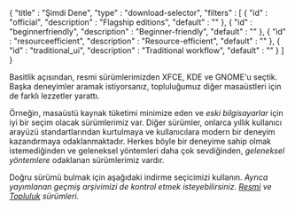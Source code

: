 {
  "title" : "Şimdi Dene",
  "type" : "download-selector",
  "filters" : [
  { "id" : "official", "description" : "Flagship editions", "default" : "" },
  { "id" : "beginnerfriendly", "description" : "Beginner-friendly", "default" : "" },
  { "id" : "resourceefficient", "description" : "Resource-efficient", "default" : "" },
  { "id" : "traditional_ui", "description" : "Traditional workflow", "default" : "" }
  ]
}

Basitlik açısından, resmi sürümlerimizden XFCE, KDE ve GNOME'u seçtik. Başka deneyimler aramak istiyorsanız, topluluğumuz diğer masaüstleri için de farklı lezzetler yarattı.

Örneğin, masaüstü kaynak tüketimi minimize eden ve *eski bilgisayarlar* için iyi bir seçim olacak sürümlerimiz var. Diğer sürümler, onlarca yıllık kullanıcı arayüzü standartlarından kurtulmaya ve kullanıcılara modern bir deneyim kazandırmaya odaklanmaktadır. Herkes böyle bir deneyime sahip olmak istemediğinden ve geleneksel yöntemleri daha çok sevdiğinden, *geleneksel yöntemlere* odaklanan sürümlerimiz vardır.

Doğru sürümü bulmak için aşağıdaki indirme seçicimizi kullanın. *Ayrıca yayımlanan geçmiş arşivimizi de kontrol etmek isteyebilirsiniz. [Resmi](https://osdn.net/projects/manjaro/storage) ve [Topluluk](https://osdn.net/projects/manjaro-community/storage) sürümleri.*

